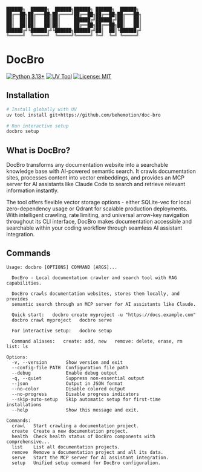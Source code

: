 ```
██████╗  ██████╗  ██████╗██████╗ ██████╗  ██████╗
██╔══██╗██╔═══██╗██╔════╝██╔══██╗██╔══██╗██╔═══██╗
██║  ██║██║   ██║██║     ██████╔╝██████╔╝██║   ██║
██║  ██║██║   ██║██║     ██╔══██╗██╔══██╗██║   ██║
██████╔╝╚██████╔╝╚██████╗██████╔╝██║  ██║╚██████╔╝
╚═════╝  ╚═════╝  ╚═════╝╚═════╝ ╚═╝  ╚═╝ ╚═════╝
```

# DocBro

[![Python 3.13+](https://img.shields.io/badge/python-3.13+-blue.svg)](https://www.python.org/downloads/)
[![UV Tool](https://img.shields.io/badge/UV-0.8+-green.svg)](https://docs.astral.sh/uv/)
[![License: MIT](https://img.shields.io/badge/License-MIT-yellow.svg)](https://opensource.org/licenses/MIT)

## Installation

```bash
# Install globally with UV
uv tool install git+https://github.com/behemotion/doc-bro

# Run interactive setup
docbro setup
```

## What is DocBro?

DocBro transforms any documentation website into a searchable knowledge base with AI-powered semantic search. It crawls documentation sites, processes content into vector embeddings, and provides an MCP server for AI assistants like Claude Code to search and retrieve relevant information instantly.

The tool offers flexible vector storage options - either SQLite-vec for local zero-dependency usage or Qdrant for scalable production deployments. With intelligent crawling, rate limiting, and universal arrow-key navigation throughout its CLI interface, DocBro makes documentation accessible and searchable within your coding workflow through seamless AI assistant integration.

## Commands

```
Usage: docbro [OPTIONS] COMMAND [ARGS]...

  DocBro - Local documentation crawler and search tool with RAG capabilities.

  DocBro crawls documentation websites, stores them locally, and provides
  semantic search through an MCP server for AI assistants like Claude.

  Quick start:   docbro create myproject -u "https://docs.example.com"
  docbro crawl myproject   docbro serve

  For interactive setup:   docbro setup

  Command aliases:   create: add, new   remove: delete, erase, rm   list: ls

Options:
  -v, --version       Show version and exit
  --config-file PATH  Configuration file path
  --debug             Enable debug output
  -q, --quiet         Suppress non-essential output
  --json              Output in JSON format
  --no-color          Disable colored output
  --no-progress       Disable progress indicators
  --skip-auto-setup   Skip automatic setup for first-time installations
  --help              Show this message and exit.

Commands:
  crawl   Start crawling a documentation project.
  create  Create a new documentation project.
  health  Check health status of DocBro components with comprehensive...
  list    List all documentation projects.
  remove  Remove a documentation project and all its data.
  serve   Start the MCP server for AI assistant integration.
  setup   Unified setup command for DocBro configuration.
```
